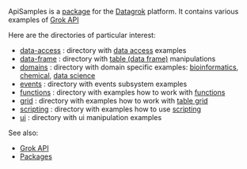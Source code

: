 ApiSamples is a [package](https://datagrok.ai/help/develop/develop#packages) for the [Datagrok](https://datagrok.ai) platform.
It contains various examples of [Grok API](https://datagrok.ai/help/develop/js-api)

Here are the directories of particular interest:

* [data-access](https://github.com/datagrok-ai/public/tree/master/packages/ApiSamples/scripts/data-access)
  : directory with [data access](https://datagrok.ai/help/access/data-connection) examples
* [data-frame](https://github.com/datagrok-ai/public/tree/master/packages/ApiSamples/scripts/data-access)
  : directory with [table (data frame)](https://datagrok.ai/help/datagrok/table) manipulations
* [domains](https://github.com/datagrok-ai/public/tree/master/packages/ApiSamples/scripts/domains)
  : directory with domain specific examples: [bioinformatics](https://github.com/datagrok-ai/public/tree/master/packages/ApiSamples/scripts/domains/bio),
  [chemical](https://github.com/datagrok-ai/public/tree/master/packages/ApiSamples/scripts/domains/chem),
  [data science](https://github.com/datagrok-ai/public/tree/master/packages/ApiSamples/scripts/domains/data-science)
* [events](https://github.com/datagrok-ai/public/tree/master/packages/ApiSamples/scripts/events)
  : directory with events subsystem examples 
* [functions](https://github.com/datagrok-ai/public/tree/master/packages/ApiSamples/scripts/functions)
  : directory with examples how to work with [functions](https://datagrok.ai/help/datagrok/functions/function)
* [grid](https://github.com/datagrok-ai/public/tree/master/packages/ApiSamples/scripts/grid)
  : directory with examples how to work with [table grid](https://datagrok.ai/help/visualize/viewers/grid)
* [scripting](https://github.com/datagrok-ai/public/tree/master/packages/ApiSamples/scripts/scripting)
  : directory with examples how to use [scripting](https://datagrok.ai/help/compute/scripting)
* [ui](https://github.com/datagrok-ai/public/tree/master/packages/ApiSamples/scripts/ui)
  : directory with ui manipulation examples

See also:

  * [Grok API](https://datagrok.ai/help/develop/js-api)
  * [Packages](https://datagrok.ai/help/develop/develop#packages)
